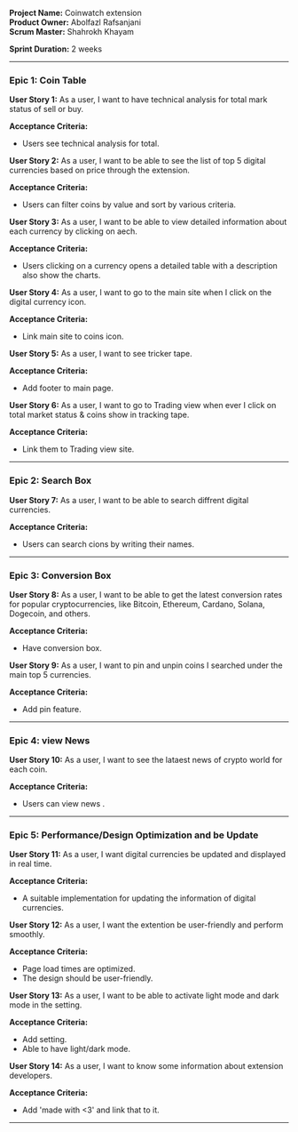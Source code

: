 **Project Name:** Coinwatch extension  
**Product Owner:** Abolfazl Rafsanjani  
**Scrum Master:** Shahrokh Khayam  

**Sprint Duration:** 2 weeks

---

### Epic 1: Coin Table

**User Story 1:**
As a user, I want to have technical analysis for total mark status of sell or buy.

**Acceptance Criteria:**
- Users see technical analysis for total.

**User Story 2:**
As a user, I want to be able to see the list of top 5 digital currencies based on price through the extension.

**Acceptance Criteria:**
- Users can filter coins by value and sort by various criteria.

**User Story 3:**
As a user, I want to be able to view detailed information about each currency by clicking on aech.

**Acceptance Criteria:**
- Users clicking on a currency opens a detailed table with a description also show the charts.

**User Story 4:**
As a user, I want to go to the main site when I click on the digital currency icon.

**Acceptance Criteria:**
- Link main site to coins icon.

**User Story 5:**
As a user, I want to see tricker tape.

**Acceptance Criteria:**
- Add footer to main page. 

**User Story 6:**
As a user, I want to go to Trading view when ever I click on total market status & coins show in tracking tape.

**Acceptance Criteria:**
- Link them to Trading view site.
---

### Epic 2: Search Box

**User Story 7:**
As a user, I want to be able to search diffrent digital currencies.

**Acceptance Criteria:**
- Users can search cions by writing their names. 

---

### Epic 3: Conversion Box

**User Story 8:**
As a user, I want to be able to get the latest conversion rates for popular cryptocurrencies, like Bitcoin, Ethereum, Cardano, Solana, Dogecoin, and others.

**Acceptance Criteria:**
- Have conversion box.

**User Story 9:**
As a user, I want to pin and unpin coins I searched under the main top 5 currencies.

**Acceptance Criteria:**
- Add pin feature.

---

### Epic 4: view News

**User Story 10:**
As a user, I want to see the lataest news of crypto world for each coin.

**Acceptance Criteria:**
- Users can view news .

---

### Epic 5: Performance/Design Optimization and be Update

**User Story 11:**
As a user, I want digital currencies be updated and displayed in real time.

**Acceptance Criteria:**
- A suitable implementation for updating the information of digital currencies.

**User Story 12:**
As a user, I want the extention be user-friendly and perform smoothly.

**Acceptance Criteria:**
- Page load times are optimized.
- The design should be user-friendly.

**User Story 13:**
As a user, I want to be able to activate light mode and dark mode in the setting.

**Acceptance Criteria:**
- Add setting.
- Able to have light/dark mode.

**User Story 14:**
As a user, I want to know some information about extension developers.

**Acceptance Criteria:**
- Add 'made with <3' and link that to it. 

---
